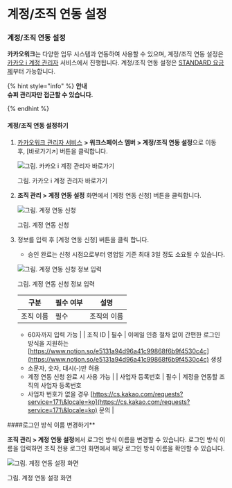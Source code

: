 # 계정/조직 연동 설정

### 계정/조직 연동 설정

**카카오워크**는 다양한 업무 시스템과 연동하여 사용할 수 있으며, 계정/조직 연동 설정은 [카카오 i 계정 관리자](https://account.kakaoi.ai/) 서비스에서 진행됩니다. 계정/조직 연동 설정은 [STANDARD 요금제](https://www.kakaowork.com/pricing)부터 가능합니다.

{% hint style="info" %}
**안내**<br>**슈퍼 관리자만 접근할 수 있습니다.**

{% endhint %}

#### 계정/조직 연동 설정하기

1.  [카카오워크 관리자 서비스](https://admin.kakaowork.com/) **> 워크스페이스 멤버 > 계정/조직 연동 설정**으로 이동 후, [바로가기↗︎] 버튼을 클릭합니다.

    ![그림. 카카오 i 계정 관리자 바로가기](https://s3-us-west-2.amazonaws.com/secure.notion-static.com/8fc80378-240c-49ed-a295-f103c33485bf/%EC%B9%B4%EC%B9%B4%EC%98%A4\_i\_%EA%B3%84%EC%A0%95\_%EA%B4%80%EB%A6%AC%EC%9E%90\_%EB%B0%94%EB%A1%9C%EA%B0%80%EA%B8%B0.png)

    그림. 카카오 i 계정 관리자 바로가기
2.  **조직 관리 > 계정 연동 설정** 화면에서 [계정 연동 신청] 버튼을 클릭합니다.

    ![그림. 계정 연동 신청](https://s3-us-west-2.amazonaws.com/secure.notion-static.com/09a57e4c-720c-42c1-8f71-0582398d9666/Untitled.png)

    그림. 계정 연동 신청
3.  정보를 입력 후 [계정 연동 신청] 버튼을 클릭 합니다.

    * 승인 완료는 신청 시점으로부터 영업일 기준 최대 3일 정도 소요될 수 있습니다.

    ![그림. 계정 연동 신청 정보 입력](https://s3-us-west-2.amazonaws.com/secure.notion-static.com/661154c9-af71-41b1-a42d-af84a2efe1dc/Untitled.png)

    그림. 계정 연동 신청 정보 입력

    | 구분    | 필수 여부 | 설명     |
    | ----- | ----- | ------ |
    | 조직 이름 | 필수    | 조직의 이름 |

    * 60자까지 입력 가능 | | 조직 ID | 필수 | 이메일 인증 절차 없이 간편한 로그인 방식을 지원하는 [https://www.notion.so/e5131a94d96a41c99868f6b9f4530c4c](https://www.notion.so/e5131a94d96a41c99868f6b9f4530c4c) 생성
    * 소문자, 숫자, 대시(-)만 허용
    * 계정 연동 신청 완료 시 사용 가능 | | 사업자 등록번호 | 필수 | 계정을 연동할 조직의 사업자 등록번호
    * 사업자 번호가 없을 경우 [https://cs.kakao.com/requests?service=171\&locale=ko](https://cs.kakao.com/requests?service=171\&locale=ko) 문의 |

####로그인 방식 이름 변경하기**

**조직 관리 > 계정 연동 설정**에서 로그인 방식 이름을 변경할 수 있습니다. 로그인 방식 이름을 입력하면 조직 전용 로그인 화면에서 해당 로그인 방식 이름을 확인할 수 있습니다.

![그림. 계정 연동 설정 화면](https://s3-us-west-2.amazonaws.com/secure.notion-static.com/5bd12058-5865-4b00-aa3e-8550d427868d/Untitled.png)

그림. 계정 연동 설정 화면
